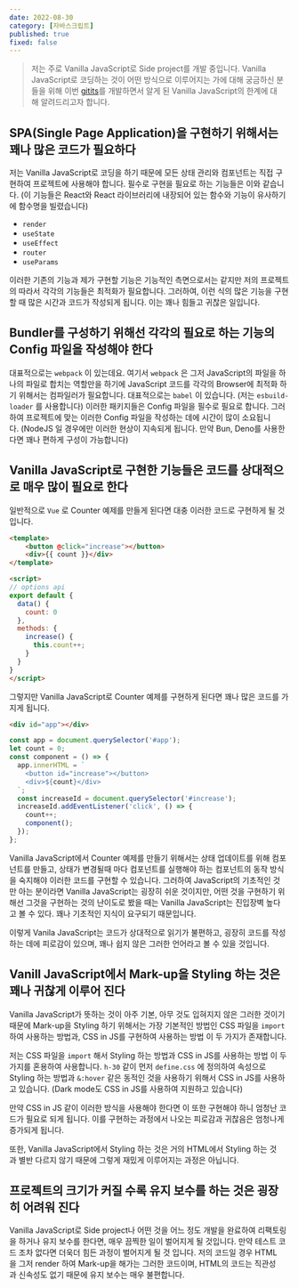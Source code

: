 ```yaml
---
date: 2022-08-30
category: [자바스크립트]
published: true
fixed: false
---
```


> 저는 주로 Vanilla JavaScript로 Side project를 개발 중입니다.
Vanilla JavaScript로 코딩하는 것이 어떤 방식으로 이루어지는 가에 대해 궁금하신 분들을 위해 이번 [gitits](https://github.com/chebread/gitits)를 개발하면서 알게 된 Vanilla JavaScript의 한계에 대해 알려드리고자 합니다.

## SPA(Single Page Application)을 구현하기 위해서는 꽤나 많은 코드가 필요하다
저는 Vanilla JavaScript로 코딩을 하기 때문에 모든 상태 관리와 컴포넌트는 직접 구현하여 프로젝트에 사용해야 합니다. 필수로 구현을 필요로 하는 기능들은 이와 같습니다. (이 기능들은 React와 React 라이브러리에 내장되어 있는 함수와 기능이 유사하기에 함수명을 빌렸습니다)

- `render`
- `useState`
- `useEffect`
- `router`
- `useParams`

이러한 기존의 기능과 제가 구현할 기능은 기능적인 측면으로서는 같지만 저의 프로젝트의 따라서 각각의 기능들은 최적화가 필요합니다. 그러하여, 이런 식의 많은 기능을 구현할 때 많은 시간과 코드가 작성되게 됩니다. 이는 꽤나 힘들고 귀찮은 일입니다.

## Bundler를 구성하기 위해선 각각의 필요로 하는 기능의 Config 파일을 작성해야 한다
대표적으로는 `webpack` 이 있는데요. 여기서 `webpack` 은 그저 JavaScript의 파일을 하나의 파일로 합치는 역할만을 하기에 JavaScript 코드를 각각의 Browser에 최적화 하기 위해서는 컴파일러가 필요합니다. 대표적으로는 `babel` 이 있습니다. (저는 `esbuild-loader` 를 사용합니다) 이러한 패키지들은 Config 파일을 필수로 필요로 합니다. 그러하여 프로젝트에 맞는 이러한 Config 파일을 작성하는 데에 시간이 많이 소요됩니다. (NodeJS 일 경우에만 이러한 현상이 지속되게 됩니다. 만약 Bun, Deno를 사용한다면 꽤나 편하게 구성이 가능합니다)

## Vanilla JavaScript로 구현한 기능들은 코드를 상대적으로 매우 많이 필요로 한다
일반적으로 `Vue` 로 Counter 예제를 만들게 된다면 대충 이러한 코드로 구현하게 될 것입니다.

```html
<template>
    <button @click="increase"></button>
    <div>{{ count }}</div>
</template>
```
```html
<script>
// options api
export default {
  data() {
    count: 0
  },
  methods: {
    increase() {
      this.count++;
    }
  }
}
</script>
```

그렇지만 Vanilla JavaScript로 Counter 예제를 구현하게 된다면 꽤나 많은 코드를 가지게 됩니다.

```html
<div id="app"></div>
```
```js
const app = document.querySelector('#app');
let count = 0;
const component = () => {
  app.innerHTML = `
    <button id="increase"></button>
    <div>${count}</div>
  `;
  const increaseId = document.querySelector('#increase');
  increaseId.addEventListener('click', () => {
    count++;
    component();
  });
};
```

Vanilla JavaScript에서 Counter 예제를 만들기 위해서는 상태 업데이트를 위해 컴포넌트를 만들고, 상태가 변경될때 마다 컴포넌트를 실행해야 하는 컴포넌트의 동작 방식을 숙지해야 이러한 코드를 구현할 수 있습니다. 그러하여 JavaScript의 기초적인 것만 아는 분이라면 Vanilla JavaScript는 굉장히 쉬운 것이지만, 어떤 것을 구현하기 위해선 그것을 구현하는 것의 난이도로 봤을 때는 Vanilla JavaScript는 진입장벽 높다고 볼 수 있다. 꽤나 기초적인 지식이 요구되기 때문입니다.

이렇게 Vanila JavaScript는 코드가 상대적으로 읽기가 불편하고, 굉장히 코드를 작성하는 데에 피로감이 있으며, 꽤나 쉽지 않은 그러한 언어라고 볼 수 있을 것입니다.

## Vanill JavaScript에서 Mark-up을 Styling 하는 것은 꽤나 귀찮게 이루어 진다
Vanilla JavaScript가 뜻하는 것이 아주 기본, 아무 것도 입혀지지 않은 그러한 것이기 때문에 Mark-up을 Styling 하기 위해서는 가장 기본적인 방법인 CSS 파일을 `import` 하여 사용하는 방법과, CSS in JS를 구현하여 사용하는 방법 이 두 가지가 존재합니다.

저는 CSS 파일을 `import` 해서 Styling 하는 방법과 CSS in JS를 사용하는 방법 이 두 가지를 혼용하여 사용합니다. `h-30` 같이 먼저 `define.css` 에 정의하여 속성으로 Styling 하는 방법과 `&:hover` 같은 동적인 것을 사용하기 위해서 CSS in JS를 사용하고 있습니다. (Dark mode도 CSS in JS를 사용하여 지원하고 있습니다)

만약 CSS in JS 같이 이러한 방식을 사용해야 한다면 이 또한 구현해야 하니 엄청난 코드가 필요로 되게 됩니다. 이를 구현하는 과정에서 나오는 피로감과 귀찮음은 엄청나게 증가되게 됩니다.

또한, Vanilla JavaScript에서 Styling 하는 것은 거의 HTML에서 Styling 하는 것과 별반 다르지 않기 때문에 그렇게 재밌게 이루어지는 과정은 아닙니다.

## 프로젝트의 크기가 커질 수록 유지 보수를 하는 것은 굉장히 어려워 진다
Vanilla JavaScript로 Side project나 어떤 것을 어느 정도 개발을 완료하여 리팩토링을 하거나 유지 보수를 한다면, 매우 끔찍한 일이 벌어지게 될 것입니다. 만약 테스트 코드 조차 없다면 더욱더 힘든 과정이 벌어지게 될 것 입니다. 저의 코드일 경우 HTML을 그저 render 하여 Mark-up을 해가는 그러한 코드이며, HTML의 코드는 직관성과 신속성도 없기 때문에 유지 보수는 매우 불편합니다.